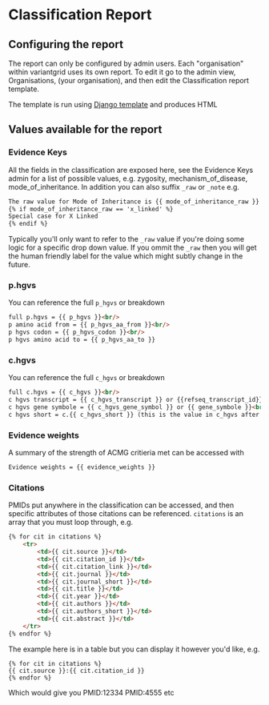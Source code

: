 # Classification Report

## Configuring the report

The report can only be configured by admin users. Each "organisation" within variantgrid uses its own report. To edit it go to the admin view, Organisations, (your organisation), and then edit the Classification report template.

The template is run using [Django template](https://docs.djangoproject.com/en/3.0/topics/templates/) and produces HTML

## Values available for the report

### Evidence Keys

All the fields in the classification are exposed here, see the Evidence Keys admin for a list of possible values, e.g. zygosity, mechanism_of_disease, mode_of_inheritance.
In addition you can also suffix `_raw` or `_note` e.g.
``` html
The raw value for Mode of Inheritance is {{ mode_of_inheritance_raw }} and the note for it is {{ mode_of_inheritance_note }}
{% if mode_of_inheritance_raw == 'x_linked' %}
Special case for X Linked
{% endif %}
```
Typically you'll only want to refer to the `_raw` value if you're doing some logic for a specific drop down value. If you ommit the `_raw` then you will get the human friendly label for the value which might subtly change in the future.


### p.hgvs

You can reference the full `p_hgvs` or breakdown
``` html
full p.hgvs = {{ p_hgvs }}<br/>
p amino acid from = {{ p_hgvs_aa_from }}<br/>
p hgvs codon = {{ p_hgvs_codon }}<br/>
p hgvs amino acid to = {{ p_hgvs_aa_to }}
```

### c.hgvs

You can reference the full `c_hgvs` or breakdown
``` html
full c.hgvs = {{ c_hgvs }}<br/>
c hgvs transcript = {{ c_hgvs_transcript }} or {{refseq_transcript_id}}<br/>
c hgvs gene symbole = {{ c_hgvs_gene_symbol }} or {{ gene_symbole }}<br/>
c hgvs short = c.{{ c_hgvs_short }} (this is the value in c_hgvs after "c.")
```

### Evidence weights

A summary of the strength of ACMG critieria met can be accessed with
``` html
Evidence weights = {{ evidence_weights }}
```

### Citations

PMIDs put anywhere in the classification can be accessed, and then specific attributes of those citations can be referenced. `citations` is an array that you must loop through, e.g.
``` html
{% for cit in citations %}
	<tr>
		<td>{{ cit.source }}</td>
		<td>{{ cit.citation_id }}</td>
		<td>{{ cit.citation_link }}</td>
		<td>{{ cit.journal }}</td>
		<td>{{ cit.journal_short }}</td>
		<td>{{ cit.title }}</td>
		<td>{{ cit.year }}</td>
		<td>{{ cit.authors }}</td>
		<td>{{ cit.authors_short }}</td>
		<td>{{ cit.abstract }}</td>
	</tr>
{% endfor %}
```
The example here is in a table but you can display it however you'd like, e.g.
```
{% for cit in citations %}
{{ cit.source }}:{{ cit.citation_id }}
{% endfor %}
```
Which would give you PMID:12334 PMID:4555 etc
